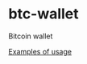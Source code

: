 # btc-wallet
Bitcoin wallet

[Examples of usage](https://github.com/sergibondarenko/btc-wallet/blob/master/example/examples.js)
